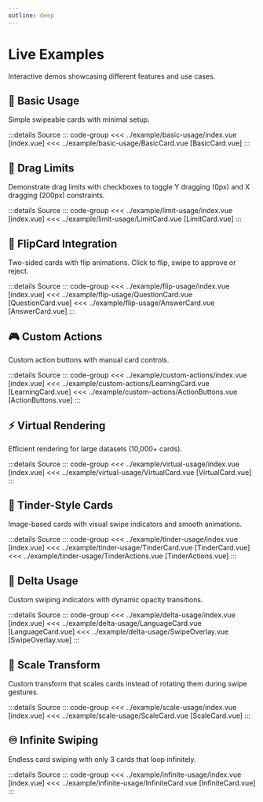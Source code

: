 ```yaml
---
outline: deep
---
```


<script setup>
import BasicUsage from '../example/basic-usage/index.vue'
import LimitUsage from '../example/limit-usage/index.vue'
import FlipUsage from '../example/flip-usage/index.vue'
import CustomActionsUsage from '../example/custom-actions/index.vue'
import VirtualUsage from '../example/virtual-usage/index.vue'
import TinderUsage from '../example/tinder-usage/index.vue'
import DeltaUsage from '../example/delta-usage/index.vue'
import ScaleUsage from '../example/scale-usage/index.vue'
import InfiniteUsage from '../example/infinite-usage/index.vue'
</script>

# Live Examples

Interactive demos showcasing different features and use cases.

## 🚀 Basic Usage

Simple swipeable cards with minimal setup.

<ClientOnly>
  <BasicUsage />
</ClientOnly>

:::details Source
::: code-group
<<< ../example/basic-usage/index.vue [index.vue]
<<< ../example/basic-usage/BasicCard.vue [BasicCard.vue]
:::

## 🚧 Drag Limits

Demonstrate drag limits with checkboxes to toggle Y dragging (0px) and X dragging (200px) constraints.

<ClientOnly>
  <LimitUsage />
</ClientOnly>

:::details Source
::: code-group
<<< ../example/limit-usage/index.vue [index.vue]
<<< ../example/limit-usage/LimitCard.vue [LimitCard.vue]
:::

## 🔄 FlipCard Integration

Two-sided cards with flip animations. Click to flip, swipe to approve or reject.

<ClientOnly>
  <FlipUsage />
</ClientOnly>

:::details Source
::: code-group
<<< ../example/flip-usage/index.vue [index.vue]
<<< ../example/flip-usage/QuestionCard.vue [QuestionCard.vue]
<<< ../example/flip-usage/AnswerCard.vue [AnswerCard.vue]
:::

## 🎮 Custom Actions

Custom action buttons with manual card controls.

<ClientOnly>
  <CustomActionsUsage />
</ClientOnly>

:::details Source
::: code-group
<<< ../example/custom-actions/index.vue [index.vue]
<<< ../example/custom-actions/LearningCard.vue [LearningCard.vue]
<<< ../example/custom-actions/ActionButtons.vue [ActionButtons.vue]
:::

## ⚡ Virtual Rendering

Efficient rendering for large datasets (10,000+ cards).

<ClientOnly>
  <VirtualUsage />
</ClientOnly>

:::details Source
::: code-group
<<< ../example/virtual-usage/index.vue [index.vue]
<<< ../example/virtual-usage/VirtualCard.vue [VirtualCard.vue]
:::

## 💖 Tinder-Style Cards

Image-based cards with visual swipe indicators and smooth animations.

<ClientOnly>
  <TinderUsage />
</ClientOnly>

:::details Source
::: code-group
<<< ../example/tinder-usage/index.vue [index.vue]
<<< ../example/tinder-usage/TinderCard.vue [TinderCard.vue]
<<< ../example/tinder-usage/TinderActions.vue [TinderActions.vue]
:::

## 🎯 Delta Usage

Custom swiping indicators with dynamic opacity transitions.

<ClientOnly>
  <DeltaUsage />
</ClientOnly>

:::details Source
::: code-group
<<< ../example/delta-usage/index.vue [index.vue]
<<< ../example/delta-usage/LanguageCard.vue [LanguageCard.vue]
<<< ../example/delta-usage/SwipeOverlay.vue [SwipeOverlay.vue]
:::

## 📏 Scale Transform

Custom transform that scales cards instead of rotating them during swipe gestures.

<ClientOnly>
  <ScaleUsage />
</ClientOnly>

:::details Source
::: code-group
<<< ../example/scale-usage/index.vue [index.vue]
<<< ../example/scale-usage/ScaleCard.vue [ScaleCard.vue]
:::

## ♾️ Infinite Swiping

Endless card swiping with only 3 cards that loop infinitely.

<ClientOnly>
  <InfiniteUsage />
</ClientOnly>

:::details Source
::: code-group
<<< ../example/infinite-usage/index.vue [index.vue]
<<< ../example/infinite-usage/InfiniteCard.vue [InfiniteCard.vue]
:::
